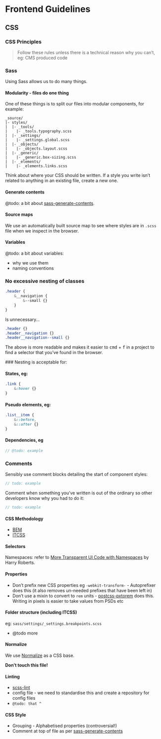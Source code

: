 # Frontend Guidelines

## CSS

### CSS Principles
> Follow these rules unless there is a technical reason why you can’t, eg: CMS produced code

### Sass
Using Sass allows us to do many things.

#### Modularity - files do one thing
One of these things is to split our files into modular components, for example:
````
_source/
|- styles/
|  |- _tools/
|    |- _tools.typography.scss
|  |- _settings/
|    |- _settings.global.scss
|  |- _objects/
|    |- _objects.layout.scss
|  |- _generic/
|    |- _generic.box-sizing.scss
|  |- _elements/
|    |- _elements.links.scss
````
Think about where your CSS should be written. If a style you write isn’t related to anything in an existing file, create a new one.

#### Generate contents
@todo: a bit about [sass-generate-contents](https://github.com/andrewbrandwood/gulp-sass-generate-contents).

#### Source maps
We use an automatically built source map to see where styles are in `.scss` file when we inspect in the browser.

#### Variables
@todo: a bit about variables:
- why we use them
- naming conventions

### No excessive nesting of classes
```scss
.header {
	&__navigation {
		&--small {}
	}
}
```
Is unnecessary…
```scss
.header {}
.header__navigation {}
.header__navigation--small {}
```
The above is more readable and makes it easier to <kbd>cmd</kbd> + <kbd>f</kbd> in a project to find a selector that you’ve found in the browser.

### Nesting is acceptable for:
#### States, eg:
```scss
.link {
	&:hover {}
}
```

#### Pseudo elements, eg:

```scss
.list__item {
	&::before,
	&::after {}
}
```

#### Dependencies, eg
```scss
// @todo: example
```

### Comments
Sensibly use comment blocks detailing the start of component styles:
```scss
// todo: example
```

Comment when something you’ve written is out of the ordinary so other developers know why you had to do it:
```scss
// todo: example
```

#### CSS Methodology
- [BEM](http://csswizardry.com/2013/01/mindbemding-getting-your-head-round-bem-syntax)
- [ITCSS](https://speakerdeck.com/dafed/managing-css-projects-with-itcss)

#### Selectors
Namespaces: refer to [More Transparent UI Code with Namespaces](http://csswizardry.com/2015/03/more-transparent-ui-code-with-namespaces/#the-namespaces) by Harry Roberts.

#### Properties
- Don’t prefix new CSS properties eg `-webkit-transform-` - Autoprefixer does this (it also removes un-needed prefixes that have been left in)
- Don’t use a mixin to convert to `rem` units - [postcss-pxtorem](https://github.com/cuth/postcss-pxtorem) does this. Writing in pixels is easier to take values from PSDs etc

#### Folder structure (including ITCSS)
eg:
`sass/settings/_settings.breakpoints.scss`
- @todo more

#### Normalize
We use [Normalize](https://necolas.github.io/normalize.css) as a CSS base.

**Don’t touch this file!**

#### Linting
- [scss-lint](https://github.com/brigade/scss-lint)
- config file - we need to standardise this and create a repository for config files
- `@todo: that ^`

#### CSS Style
- Grouping - Alphabetised properties (controversial!)
- Comment at top of file as per [sass-generate-contents](https://github.com/andrewbrandwood/gulp-sass-generate-contents)
